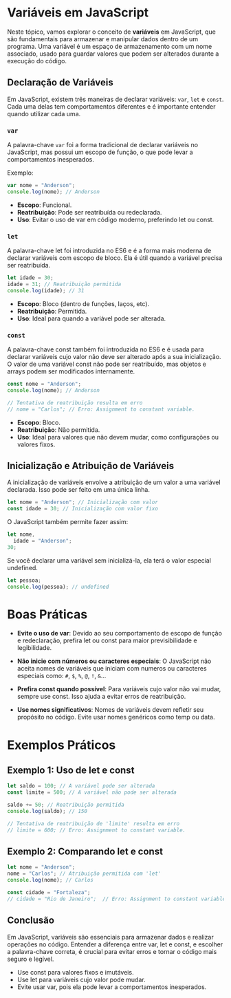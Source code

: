 # Variáveis em JavaScript

Neste tópico, vamos explorar o conceito de **variáveis** em JavaScript, que são fundamentais para armazenar e manipular dados dentro de um programa. Uma variável é um espaço de armazenamento com um nome associado, usado para guardar valores que podem ser alterados durante a execução do código.

## Declaração de Variáveis

Em JavaScript, existem três maneiras de declarar variáveis: `var`, `let` e `const`. Cada uma delas tem comportamentos diferentes e é importante entender quando utilizar cada uma.

### `var`

A palavra-chave `var` foi a forma tradicional de declarar variáveis no JavaScript, mas possui um escopo de função, o que pode levar a comportamentos inesperados.

Exemplo:

```js
var nome = "Anderson";
console.log(nome); // Anderson
```

- **Escopo**: Funcional.
- **Reatribuição**: Pode ser reatribuída ou redeclarada.
- **Uso**: Evitar o uso de var em código moderno, preferindo let ou const.

### `let`

A palavra-chave let foi introduzida no ES6 e é a forma mais moderna de declarar variáveis com escopo de bloco. Ela é útil quando a variável precisa ser reatribuída.

```js
let idade = 30;
idade = 31; // Reatribuição permitida
console.log(idade); // 31
```

- **Escopo**: Bloco (dentro de funções, laços, etc).
- **Reatribuição**: Permitida.
- **Uso**: Ideal para quando a variável pode ser alterada.

### `const`

A palavra-chave const também foi introduzida no ES6 e é usada para declarar variáveis cujo valor não deve ser alterado após a sua inicialização. O valor de uma variável const não pode ser reatribuído, mas objetos e arrays podem ser modificados internamente.

```js
const nome = "Anderson";
console.log(nome); // Anderson

// Tentativa de reatribuição resulta em erro
// nome = "Carlos"; // Erro: Assignment to constant variable.
```

- **Escopo**: Bloco.
- **Reatribuição**: Não permitida.
- **Uso**: Ideal para valores que não devem mudar, como configurações ou valores fixos.

## Inicialização e Atribuição de Variáveis

A inicialização de variáveis envolve a atribuição de um valor a uma variável declarada. Isso pode ser feito em uma única linha.

```js
let nome = "Anderson"; // Inicialização com valor
const idade = 30; // Inicialização com valor fixo
```

O JavaScript também permite fazer assim:

```js
let nome,
  idade = "Anderson";
30;
```

Se você declarar uma variável sem inicializá-la, ela terá o valor especial undefined.

```js
let pessoa;
console.log(pessoa); // undefined
```

# Boas Práticas

- **Evite o uso de var**: Devido ao seu comportamento de escopo de função e redeclaração, prefira let ou const para maior previsibilidade e legibilidade.

- **Não inicie com números ou caracteres especiais**: O JavaScript não aceita nomes de variáveis que iniciam com numeros ou caracteres especiais como: `#`, `$`, `%`, `@`, `!`, `&`...

- **Prefira const quando possível**: Para variáveis cujo valor não vai mudar, sempre use const. Isso ajuda a evitar erros de reatribuição.

- **Use nomes significativos**: Nomes de variáveis devem refletir seu propósito no código. Evite usar nomes genéricos como temp ou data.

# Exemplos Práticos

## Exemplo 1: Uso de let e const

```js
let saldo = 100; // A variável pode ser alterada
const limite = 500; // A variável não pode ser alterada

saldo += 50; // Reatribuição permitida
console.log(saldo); // 150

// Tentativa de reatribuição de 'limite' resulta em erro
// limite = 600; // Erro: Assignment to constant variable.
```

## Exemplo 2: Comparando let e const

```js
let nome = "Anderson";
nome = "Carlos"; // Atribuição permitida com 'let'
console.log(nome); // Carlos

const cidade = "Fortaleza";
// cidade = "Rio de Janeiro";  // Erro: Assignment to constant variable.
```

## Conclusão

Em JavaScript, variáveis são essenciais para armazenar dados e realizar operações no código. Entender a diferença entre var, let e const, e escolher a palavra-chave correta, é crucial para evitar erros e tornar o código mais seguro e legível.

- Use const para valores fixos e imutáveis.
- Use let para variáveis cujo valor pode mudar.
- Evite usar var, pois ela pode levar a comportamentos inesperados.
